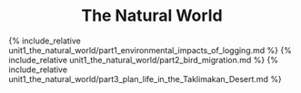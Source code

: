 <center>  <h1> The Natural World </h1> </center>
{% include_relative unit1_the_natural_world/part1_environmental_impacts_of_logging.md %}
{% include_relative unit1_the_natural_world/part2_bird_migration.md %}
{% include_relative unit1_the_natural_world/part3_plan_life_in_the_Taklimakan_Desert.md %}
